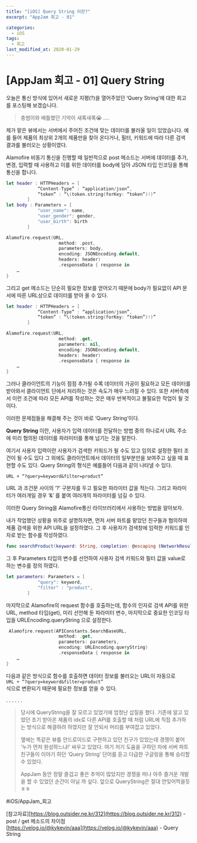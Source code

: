 ```yaml
---
title: "[iOS] Query String 이란?"
excerpt: "AppJam 회고 - 01"

categories:
  - iOS
tags:
  - 회고
last_modified_at: 2020-01-29
---
```


# [AppJam 회고 - 01] Query String

오늘은 통신 방식에 있어서 새로운 지평(?)을 열어주었던 ‘Query String’에 대한 회고를 포스팅해 보겠습니다.

> 충범이와 배틀했던 기억이 새록새록😭 ….

제가 맡은 뷰에서는 서버에서 주어진 조건에 맞는 데이터를 불러올 일이 있었습니다. 예를 들어 제품의 최상위 2개의 제품만을 찾아 온다거나, 필터, 키워드에 따라 다른 검색 결과를 불러오는 상황이였다.

Alamofire 비동기 통신을 진행할 때 일반적으로 post 메소드는 서버에 데이터를 추가, 변경, 입력할 때 사용하고 이를 위한 데이터를 body에 담아 JSON 타입 인코딩을 통해 통신을 합니다.

```swift
let header : HTTPHeaders = [
            “Content-Type” : “application/json”,
            “token” : “\(token.string(forKey: “token”)!)”
        ]
let body : Parameters = [
            "user_name": name,
            "user_gender": gender,
            "user_birth": birth
        ]

Alamofire.request(URL,
                    method: .post,
                    parameters: body,
                    encoding: JSONEncoding.default,
                    headers: header)
                    .responseData { response in
    …
}
```

그리고 get 메소드는 단순히 필요한 정보를 얻어오기 때문에 body가 필요없이 API 문서에 따른 URL상으로 데이터를 받아 올 수 있다.

```swift
let header : HTTPHeaders = [
            “Content-Type” : “application/json”,
            “token” : “\(token.string(forKey: “token”)!)”
        ]

Alamofire.request(URL,
                    method: .get,
                    parameters: nil,
                    encoding: JSONEncoding.default,
                    headers: header)
                    .responseData { response in
    …
}
```

그러나 클라이언트의 기능이 점점 추가될 수록 데이터의 가공이 필요하고 모든 데이터를 받아와서 클라이언트 단에서 처리하는 것은 속도가 매우 느려질 수 있다. 또한 서버측에서 이런 조건에 따라 모든 API를 작성하는 것은 매우 반복적이고 불필요한 작업이 될 것이다.

이러한 문제점들을 해결해 주는 것이 바로 ‘Query String’이다.

**Query String** 이란, 사용자가 입력 데이터를 전달하는 방법 중의 하나로서 URL 주소에 미리 협의된 데이터를 파라미터를 통해 넘기는 것을 말한다.

여기서 사용자 입력이란 사용자가 검색한 키워드가 될 수도 있고 임의로 설정한 필터 조건이 될 수도 있다 그 외에도 클라이언트에서 데이터의 일부분만을 보여주고 싶을 때 표현할 수도 있다.
Query String의 형식은 예를들어 다음과 같이 나타낼 수 있다.

`URL + “?query=keyword&filter=product”`

URL 과 조건문 사이의 ‘?’ 구분자를 두고 필요한 파라미터 값을 적는다. 그리고 파라미터가 여러개일 경우 ‘&’ 를 붙여 여러개의 파라미터를 넘길 수 있다.

이러한 Query String을 Alamofire통신 라이브러리에서 사용하는 방법을 알아보자.

내가 작업했던 상황을 위주로 설명하자면,
먼저 서버 파트를 맡았던 친구들과 협의하여 제품 검색을 위한 API URL을 설정하였다. 그 후 사용자가 검색창에 임력한 키워드를 인자로 받는 함수를 작성하였다.

```swift
func searchProduct(keyword: String, completion: @escaping (NetworkResult<Any>) -> Void)
```

그 후 Parameters 타입의 변수를 선언하여 사용자 검색 키워드와 필터 값을 value로 하는 변수를 정의 하였다.

```swift
let parameters: Parameters = [
            "query": keyword,
            "filter" : "product",
        ]
```

마지막으로 Alamofire의 request 함수를 호출하는데, 함수의 인자로 검색 API를 위한 URL, method 타입(get), 미리 선언해 둔 파라미터 변수, 마지막으로 중요한 인코딩 타입을 URLEncoding.queryString 으로 설정한다.

```swift
 Alamofire.request(APIConstants.SearchBaseURL,
                    method: .get,
                    parameters: parameters,
                    encoding: URLEncoding.queryString)
                    .responseData { response in
    …
}
```

다음과 같은 방식으로 함수를 호출하면 데이터 정보를 불러오는 URL이 자동으로  
`URL + “?query=keyword&filter=product”`  
식으로 변환되기 때문에 필요한 정보를 얻을 수 있다.

.
.
.
.
.
.

> 당시에 QueryString을 잘 모르고 있었기에 엄청난 삽질을 했다. 기존에 알고 있었던 초기 받아온 제품의 idx로 다른 API를 호출할 때 처럼 URL에 직접 추가하는 방식으로 해결하려 하였지만 잘 안되서 머리를 부여잡고 있었다.
>
> 옆에는 똑같은 뷰를 안드로이드로 구현하고 있던 친구가 있었는데 경쟁이 붙어 ‘누가 먼저 완성하느냐!’ 싸우고 있었다. 여기 저기 도움을 구하던 차에 서버 파트 친구들이 이야기 하던 ‘Query String’ 단어를 듣고 다급한 구글링을 통해 승리할 수 있었다.
>
> AppJam 동안 정말 즐겁고 좋은 추억이 많았지만 경쟁을 떠나 아주 즐거운 개발을 할 수 있었던 순간이 아닐 까 싶다. 앞으로 QueryString은 절대 안잊어먹을듯 ㅎㅎ

#iOS/AppJam\_회고

[참고자료][https://blog.outsider.ne.kr/312](https://blog.outsider.ne.kr/312) - post / get 메소드의 차이점  
[https://velog.io/@kykevin/aaa](https://velog.io/@kykevin/aaa) - Query String

